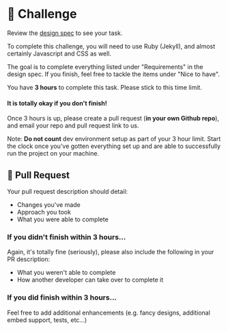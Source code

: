 # 💪 Challenge

Review the [design spec](./specs/add-video-embed.md) to see your task.

To complete this challenge, you will need to use Ruby (Jekyll), and almost certainly Javascript and CSS as well.

The goal is to complete everything listed under "Requirements" in the design spec. If you finish, feel free to tackle the items under "Nice to have".

You have **3 hours** to complete this task. Please stick to this time limit.

#### It is totally okay if you don't finish!

Once 3 hours is up, please create a pull request (**in your own Github repo**), and email your repo and pull request link to us.

Note: **Do not count** dev environment setup as part of your 3 hour limit. Start the clock once you've gotten everything set up and are able to successfully run the project on your machine.


## 🙌 Pull Request

Your pull request description should detail:

* Changes you've made
* Approach you took
* What you were able to complete


### If you didn't finish within 3 hours...

Again, it's totally fine (seriously), please also include the following in your PR description:

* What you weren't able to complete
* How another developer can take over to complete it


### If you did finish within 3 hours...

Feel free to add additional enhancements (e.g. fancy designs, additional embed support, tests, etc...)
